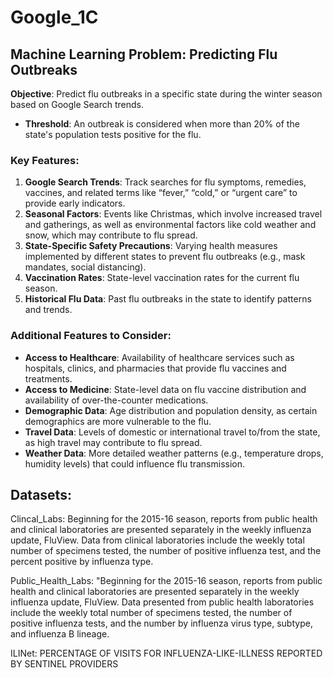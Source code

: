 # Google_1C

## Machine Learning Problem: Predicting Flu Outbreaks

**Objective**: Predict flu outbreaks in a specific state during the winter season based on Google Search trends.

- **Threshold**: An outbreak is considered when more than 20% of the state's population tests positive for the flu.

### Key Features:
1. **Google Search Trends**: Track searches for flu symptoms, remedies, vaccines, and related terms like “fever,” “cold,” or “urgent care” to provide early indicators.
2. **Seasonal Factors**: Events like Christmas, which involve increased travel and gatherings, as well as environmental factors like cold weather and snow, which may contribute to flu spread.
3. **State-Specific Safety Precautions**: Varying health measures implemented by different states to prevent flu outbreaks (e.g., mask mandates, social distancing).
4. **Vaccination Rates**: State-level vaccination rates for the current flu season.
5. **Historical Flu Data**: Past flu outbreaks in the state to identify patterns and trends.

### Additional Features to Consider:
- **Access to Healthcare**: Availability of healthcare services such as hospitals, clinics, and pharmacies that provide flu vaccines and treatments.
- **Access to Medicine**: State-level data on flu vaccine distribution and availability of over-the-counter medications.
- **Demographic Data**: Age distribution and population density, as certain demographics are more vulnerable to the flu.
- **Travel Data**: Levels of domestic or international travel to/from the state, as high travel may contribute to flu spread.
- **Weather Data**: More detailed weather patterns (e.g., temperature drops, humidity levels) that could influence flu transmission.

## Datasets:
Clincal_Labs: Beginning for the 2015-16 season, reports from public health and clinical laboratories are presented separately in the weekly influenza update, FluView. Data from clinical laboratories include the weekly total number of specimens tested, the number of positive influenza test, and the percent positive by influenza type.

Public_Health_Labs: "Beginning for the 2015-16 season, reports from public health and clinical laboratories are presented separately in the weekly influenza update, FluView.  Data presented from public health laboratories include the weekly total number of specimens tested, the number of positive influenza tests, and the number by influenza virus type, subtype, and influenza B lineage.

ILINet: PERCENTAGE OF VISITS FOR INFLUENZA-LIKE-ILLNESS REPORTED BY SENTINEL PROVIDERS
